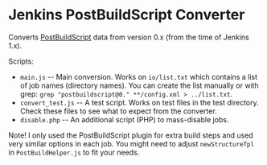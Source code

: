 # Jenkins PostBuildScript Converter

Converts [PostBuildScript](https://plugins.jenkins.io/postbuildscript/) data from version 0.x (from the time of Jenkins 1.x).

Scripts:
  - `main.js` -- Main conversion. Works on `io/list.txt` which contains a list of job names (directory names). You can create the list manually or with grep: `grep "postbuildscript@0." **/config.xml > ../list.txt`.
  - `convert_test.js` -- A test script. Works on test files in the test directory. Check these files to see what to expect from the converter.
  - `disable.php` -- An additional script (PHP) to mass-disable jobs.

Note! I only used the PostBuildScript plugin for extra build steps and used very similar options in each job. You might need to adjust `newStructureTpl` in `PostBuildHelper.js` to fit your needs.
